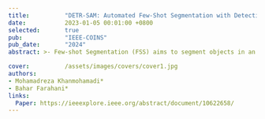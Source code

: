 ```yaml
---
title:          "DETR-SAM: Automated Few-Shot Segmentation with Detection Transformer and Keypoint Matching"
date:           2023-01-05 00:01:00 +0800
selected:       true
pub:            "IEEE-COINS"
pub_date:       "2024"
abstract: >- Few-shot Segmentation (FSS) aims to segment objects in an image using only a few annotated examples. The Segment Anything Model (SAM) has recently gained attention in FSS due to its versatility and capability to handle various segmentation tasks with prompts. However, its potential to autonomously segment predefined visual categories (e.g., cars, faces) within a dataset without explicit human prompting remains underexplored. To address this gap, this work focuses on automating the process, eliminating the need for manual prompts to reduce ambiguity and improve contextual understanding. We propose a novel technique, DETR-SAM, which integrates the DEtection TRansformer (DETR) with a keypoint matching algorithm to generate automatic prompts for SAM to segment the objects within the image. In particular, DETR predicts the object position boundaries. To enhance segmentation accuracy, keypoint matching is employed to detect keypoints between support and query images. Evaluations on the FSS dataset show that our method achieves comparable performance to several state-of-the-art models. Furthermore, due to the utilization of the pretrain vision models, our method is robust to overfitting. DETRSAM stands out by automating prompt generation, showcasing its promising effectiveness in the FSS domain.

cover:          /assets/images/covers/cover1.jpg
authors:
- Mohamadreza Khanmohamadi*
- Bahar Farahani*
links:
  Paper: https://ieeexplore.ieee.org/abstract/document/10622658/
---
```

